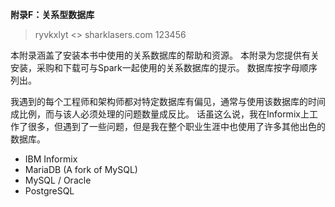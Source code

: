 **附录F：关系型数据库**

> ryvkxlyt <> sharklasers.com 123456

本附录涵盖了安装本书中使用的关系数据库的帮助和资源。 本附录为您提供有关安装，采购和下载可与Spark一起使用的关系数据库的提示。 数据库按字母顺序列出。

我遇到的每个工程师和架构师都对特定数据库有偏见，通常与使用该数据库的时间成比例，而与该人必须处理的问题数量成反比。 话虽这么说，我在Informix上工作了很多，但遇到了一些问题，但是我在整个职业生涯中也使用了许多其他出色的数据库。

- IBM Informix
- MariaDB (A fork of MySQL)
- MySQL / Oracle
- PostgreSQL

